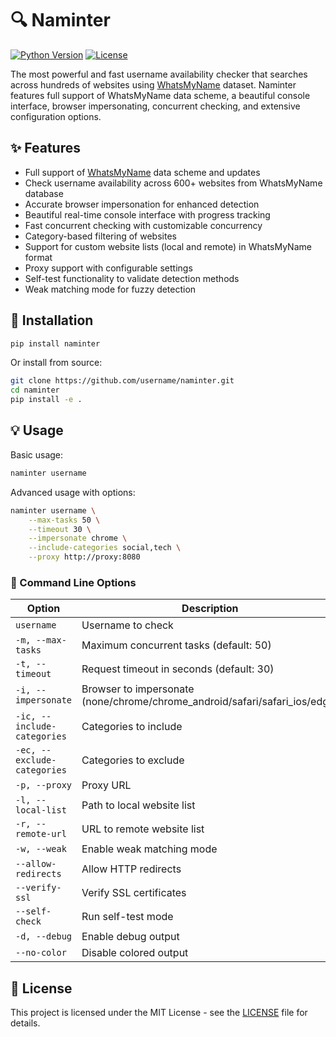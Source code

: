 # 🔍 Naminter

[![Python Version](https://img.shields.io/badge/python-3.8%2B-blue)](https://www.python.org/downloads/)
[![License](https://img.shields.io/badge/license-MIT-green)](LICENSE)

The most powerful and fast username availability checker that searches across hundreds of websites using [WhatsMyName](https://github.com/WebBreacher/WhatsMyName) dataset. Naminter features full support of WhatsMyName data scheme, a beautiful console interface, browser impersonating, concurrent checking, and extensive configuration options.

## ✨ Features

- Full support of [WhatsMyName](https://github.com/WebBreacher/WhatsMyName) data scheme and updates
- Check username availability across 600+ websites from WhatsMyName database
- Accurate browser impersonation for enhanced detection
- Beautiful real-time console interface with progress tracking
- Fast concurrent checking with customizable concurrency
- Category-based filtering of websites
- Support for custom website lists (local and remote) in WhatsMyName format
- Proxy support with configurable settings
- Self-test functionality to validate detection methods
- Weak matching mode for fuzzy detection

## 🚀 Installation

```bash
pip install naminter
```

Or install from source:

```bash
git clone https://github.com/username/naminter.git
cd naminter
pip install -e .
```

## 💡 Usage

Basic usage:

```bash
naminter username
```

Advanced usage with options:

```bash
naminter username \
    --max-tasks 50 \
    --timeout 30 \
    --impersonate chrome \
    --include-categories social,tech \
    --proxy http://proxy:8080
```

### 🎯 Command Line Options

| Option | Description |
|--------|-------------|
| `username` | Username to check |
| `-m, --max-tasks` | Maximum concurrent tasks (default: 50) |
| `-t, --timeout` | Request timeout in seconds (default: 30) |
| `-i, --impersonate` | Browser to impersonate (none/chrome/chrome_android/safari/safari_ios/edge) |
| `-ic, --include-categories` | Categories to include |
| `-ec, --exclude-categories` | Categories to exclude |
| `-p, --proxy` | Proxy URL |
| `-l, --local-list` | Path to local website list |
| `-r, --remote-url` | URL to remote website list |
| `-w, --weak` | Enable weak matching mode |
| `--allow-redirects` | Allow HTTP redirects |
| `--verify-ssl` | Verify SSL certificates |
| `--self-check` | Run self-test mode |
| `-d, --debug` | Enable debug output |
| `--no-color` | Disable colored output |

## 📄 License

This project is licensed under the MIT License - see the [LICENSE](LICENSE) file for details.
